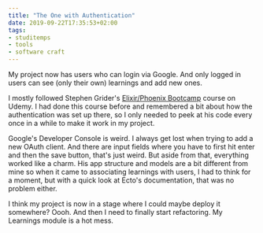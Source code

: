 ```yaml
---
title: "The One with Authentication"
date: 2019-09-22T17:35:53+02:00
tags:
- studitemps
- tools
- software craft
---
```


My project now has users who can login via Google. And only logged in users can see (only their own) learnings and add new ones.

I mostly followed Stephen Grider's [Elixir/Phoenix Bootcamp](https://www.udemy.com/the-complete-elixir-and-phoenix-bootcamp-and-tutorial/) course on Udemy. I had done this course before and remembered a bit about how the authentication was set up there, so I only needed to peek at his code every once in a while to make it work in my project.

Google's Developer Console is weird. I always get lost when trying to add a new OAuth client. And there are input fields where you have to first hit enter and then the save button, that's just weird. But aside from that, everything worked like a charm. His app structure and models are a bit different from mine so when it came to associating learnings with users, I had to think for a moment, but with a quick look at Ecto's documentation, that was no problem either.

I think my project is now in a stage where I could maybe deploy it somewhere? Oooh. And then I need to finally start refactoring. My Learnings module is a hot mess.